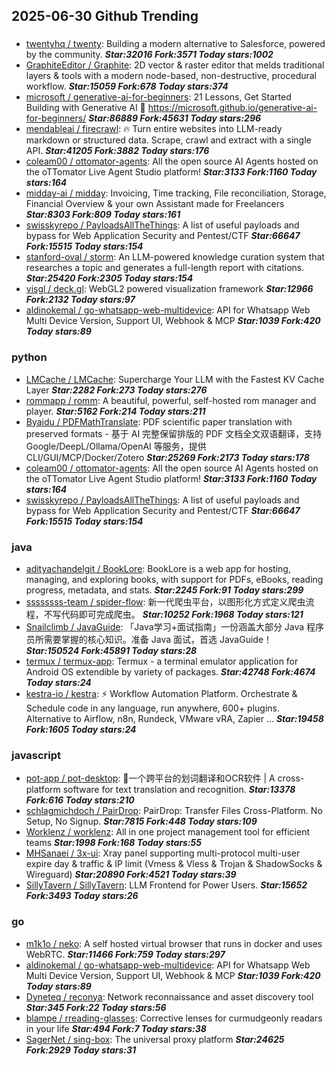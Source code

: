 ## 2025-06-30 Github Trending

### 
* [twentyhq / twenty](https://github.com/twentyhq/twenty): Building a modern alternative to Salesforce, powered by the community. ***Star:32016 Fork:3571 Today stars:1002***
* [GraphiteEditor / Graphite](https://github.com/GraphiteEditor/Graphite): 2D vector & raster editor that melds traditional layers & tools with a modern node-based, non-destructive, procedural workflow. ***Star:15059 Fork:678 Today stars:374***
* [microsoft / generative-ai-for-beginners](https://github.com/microsoft/generative-ai-for-beginners): 21 Lessons, Get Started Building with Generative AI 🔗 https://microsoft.github.io/generative-ai-for-beginners/ ***Star:86889 Fork:45631 Today stars:296***
* [mendableai / firecrawl](https://github.com/mendableai/firecrawl): 🔥 Turn entire websites into LLM-ready markdown or structured data. Scrape, crawl and extract with a single API. ***Star:41205 Fork:3882 Today stars:176***
* [coleam00 / ottomator-agents](https://github.com/coleam00/ottomator-agents): All the open source AI Agents hosted on the oTTomator Live Agent Studio platform! ***Star:3133 Fork:1160 Today stars:164***
* [midday-ai / midday](https://github.com/midday-ai/midday): Invoicing, Time tracking, File reconciliation, Storage, Financial Overview & your own Assistant made for Freelancers ***Star:8303 Fork:809 Today stars:161***
* [swisskyrepo / PayloadsAllTheThings](https://github.com/swisskyrepo/PayloadsAllTheThings): A list of useful payloads and bypass for Web Application Security and Pentest/CTF ***Star:66647 Fork:15515 Today stars:154***
* [stanford-oval / storm](https://github.com/stanford-oval/storm): An LLM-powered knowledge curation system that researches a topic and generates a full-length report with citations. ***Star:25420 Fork:2305 Today stars:154***
* [visgl / deck.gl](https://github.com/visgl/deck.gl): WebGL2 powered visualization framework ***Star:12966 Fork:2132 Today stars:97***
* [aldinokemal / go-whatsapp-web-multidevice](https://github.com/aldinokemal/go-whatsapp-web-multidevice): API for Whatsapp Web Multi Device Version, Support UI, Webhook & MCP ***Star:1039 Fork:420 Today stars:89***

### python
* [LMCache / LMCache](https://github.com/LMCache/LMCache): Supercharge Your LLM with the Fastest KV Cache Layer ***Star:2282 Fork:273 Today stars:276***
* [rommapp / romm](https://github.com/rommapp/romm): A beautiful, powerful, self-hosted rom manager and player. ***Star:5162 Fork:214 Today stars:211***
* [Byaidu / PDFMathTranslate](https://github.com/Byaidu/PDFMathTranslate): PDF scientific paper translation with preserved formats - 基于 AI 完整保留排版的 PDF 文档全文双语翻译，支持 Google/DeepL/Ollama/OpenAI 等服务，提供 CLI/GUI/MCP/Docker/Zotero ***Star:25269 Fork:2173 Today stars:178***
* [coleam00 / ottomator-agents](https://github.com/coleam00/ottomator-agents): All the open source AI Agents hosted on the oTTomator Live Agent Studio platform! ***Star:3133 Fork:1160 Today stars:164***
* [swisskyrepo / PayloadsAllTheThings](https://github.com/swisskyrepo/PayloadsAllTheThings): A list of useful payloads and bypass for Web Application Security and Pentest/CTF ***Star:66647 Fork:15515 Today stars:154***

### java
* [adityachandelgit / BookLore](https://github.com/adityachandelgit/BookLore): BookLore is a web app for hosting, managing, and exploring books, with support for PDFs, eBooks, reading progress, metadata, and stats. ***Star:2245 Fork:91 Today stars:299***
* [ssssssss-team / spider-flow](https://github.com/ssssssss-team/spider-flow): 新一代爬虫平台，以图形化方式定义爬虫流程，不写代码即可完成爬虫。 ***Star:10252 Fork:1968 Today stars:121***
* [Snailclimb / JavaGuide](https://github.com/Snailclimb/JavaGuide): 「Java学习+面试指南」一份涵盖大部分 Java 程序员所需要掌握的核心知识。准备 Java 面试，首选 JavaGuide！ ***Star:150524 Fork:45891 Today stars:28***
* [termux / termux-app](https://github.com/termux/termux-app): Termux - a terminal emulator application for Android OS extendible by variety of packages. ***Star:42748 Fork:4674 Today stars:24***
* [kestra-io / kestra](https://github.com/kestra-io/kestra): ⚡ Workflow Automation Platform. Orchestrate & Schedule code in any language, run anywhere, 600+ plugins. Alternative to Airflow, n8n, Rundeck, VMware vRA, Zapier ... ***Star:19458 Fork:1605 Today stars:24***

### javascript
* [pot-app / pot-desktop](https://github.com/pot-app/pot-desktop): 🌈一个跨平台的划词翻译和OCR软件 | A cross-platform software for text translation and recognition. ***Star:13378 Fork:616 Today stars:210***
* [schlagmichdoch / PairDrop](https://github.com/schlagmichdoch/PairDrop): PairDrop: Transfer Files Cross-Platform. No Setup, No Signup. ***Star:7815 Fork:448 Today stars:109***
* [Worklenz / worklenz](https://github.com/Worklenz/worklenz): All in one project management tool for efficient teams ***Star:1998 Fork:168 Today stars:55***
* [MHSanaei / 3x-ui](https://github.com/MHSanaei/3x-ui): Xray panel supporting multi-protocol multi-user expire day & traffic & IP limit (Vmess & Vless & Trojan & ShadowSocks & Wireguard) ***Star:20890 Fork:4521 Today stars:39***
* [SillyTavern / SillyTavern](https://github.com/SillyTavern/SillyTavern): LLM Frontend for Power Users. ***Star:15652 Fork:3493 Today stars:26***

### go
* [m1k1o / neko](https://github.com/m1k1o/neko): A self hosted virtual browser that runs in docker and uses WebRTC. ***Star:11466 Fork:759 Today stars:297***
* [aldinokemal / go-whatsapp-web-multidevice](https://github.com/aldinokemal/go-whatsapp-web-multidevice): API for Whatsapp Web Multi Device Version, Support UI, Webhook & MCP ***Star:1039 Fork:420 Today stars:89***
* [Dyneteq / reconya](https://github.com/Dyneteq/reconya): Network reconnaissance and asset discovery tool ***Star:345 Fork:22 Today stars:56***
* [blampe / rreading-glasses](https://github.com/blampe/rreading-glasses): Corrective lenses for curmudgeonly readars in your life ***Star:494 Fork:7 Today stars:38***
* [SagerNet / sing-box](https://github.com/SagerNet/sing-box): The universal proxy platform ***Star:24625 Fork:2929 Today stars:31***
